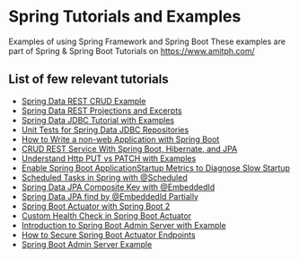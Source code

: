 # Spring Tutorials and Examples
Examples of using Spring Framework and Spring Boot
These examples are part of Spring & Spring Boot Tutorials on https://www.amitph.com/

## List of few relevant tutorials
- [Spring Data REST CRUD Example](https://www.amitph.com/spring-data-rest-example/)
- [Spring Data REST Projections and Excerpts](https://www.amitph.com/spring-data-rest-projections-and-excerpts/)
- [Spring Data JDBC Tutorial with Examples](https://www.amitph.com/introduction-spring-data-jdbc/)
- [Unit Tests for Spring Data JDBC Repositories](https://www.amitph.com/testing-spring-data-jdbc/)
- [How to Write a non-web Application with Spring Boot](https://www.amitph.com/non-web-application-spring-boot/)
- [CRUD REST Service With Spring Boot, Hibernate, and JPA](https://www.amitph.com/spring-boot-crud-hibernate-jpa/)
- [Understand Http PUT vs PATCH with Examples](https://www.amitph.com/http-put-vs-patch/)
- [Enable Spring Boot ApplicationStartup Metrics to Diagnose Slow Startup](https://www.amitph.com/spring-boot-startup-monitoring/)
- [Scheduled Tasks in Spring with @Scheduled](https://www.amitph.com/scheduled-tasks-in-spring/)
- [Spring Data JPA Composite Key with @EmbeddedId](https://www.amitph.com/spring-data-jpa-embeddedid/) 
- [Spring Data JPA find by @EmbeddedId Partially](https://www.amitph.com/spring-data-jpa-find-by-embeddedid-partially/)
- [Spring Boot Actuator with Spring Boot 2](https://www.amitph.com/spring-boot-actuator-spring-boot-2/)
- [Custom Health Check in Spring Boot Actuator](https://www.amitph.com/custom-health-check-spring-boot-actuator/)
- [Introduction to Spring Boot Admin Server with Example](https://www.amitph.com/spring-boot-admin-server/)
- [How to Secure Spring Boot Actuator Endpoints](https://www.amitph.com/how-to-secure-spring-boot-actuator-endpoints/)
- [Spring Boot Admin Server Example](https://www.amitph.com/spring-boot-admin-server/)